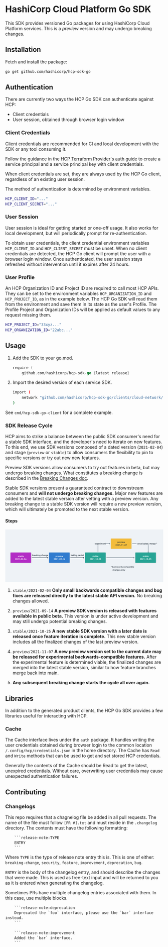 # HashiCorp Cloud Platform Go SDK

This SDK provides versioned Go packages for using HashiCorp Cloud Platform services. This is a *preview* version and may undergo breaking changes.

## Installation

Fetch and install the package:

```bash
go get github.com/hashicorp/hcp-sdk-go
```

## Authentication

There are currently two ways the HCP Go SDK can authenticate against HCP:

- Client credentials
- User session, obtained through browser login window

### Client Credentials

Client credentials are recommended for CI and local development with the SDK or any tool consuming it.

Follow the guidance in the [HCP Terraform Provider's auth guide](https://registry.terraform.io/providers/hashicorp/hcp/latest/docs/guides/auth#service-principal-credentials) to create a service principal and a service principal key with client credentials.

When client credentials are set, they are always used by the HCP Go client, regardless of an existing user session.

The method of authentication is determined by environment variables.

```bash
HCP_CLIENT_ID="..."
HCP_CLIENT_SECRET="..."
```

### User Session

User session is ideal for getting started or one-off usage. It also works for local development, but will periodically prompt for re-authentication.

To obtain user credentials, the client credential environment variables `HCP_CLIENT_ID` and `HCP_CLIENT_SECRET` must be unset. When no client credentials are detected, the HCP Go client will prompt the user with a browser login window. Once authenticated, the user session stays refreshed without intervention until it expires after 24 hours.

### User Profile

An HCP Organization ID and Project ID are required to call most HCP APIs. They can be set to the environment variables `HCP_ORGANIZATION_ID` and `HCP_PROJECT_ID`, as in the example below. The HCP Go SDK will read them from the environment and save them in its state as the user's Profile. The Profile Project and Organization IDs will be applied as default values to any request missing them.

```bash
HCP_PROJECT_ID="33xyz..."
HCP_ORGANIZATION_ID="22abc..."
```

## Usage

1. Add the SDK to your go.mod.

    ```go
    require (
        github.com/hashicorp/hcp-sdk-go {latest release}
    ```

1. Import the desired version of each service SDK.

    ```bash
    import (
        network "github.com/hashicorp/hcp-sdk-go/clients/cloud-network/preview/2020-09-07/client/network_service"
    )
    ```

See `cmd/hcp-sdk-go-client` for a complete example.

### SDK Release Cycle

HCP aims to strike a balance between the public SDK consumer's need for a stable SDK interface, and the developer's need to iterate on new features. To this end, we use SDK versions composed of a dated version (`2021-02-04`) and stage (`preview` or `stable`) to allow consumers the flexibility to pin to specific versions or try out new new features.

Preview SDK versions allow consumers to try out features in beta, but may undergo breaking changes. What constitutes a breaking change is described in the [Breaking Changes doc](/docs/breaking-changes.md).

Stable SDK versions present a guaranteed contract to downstream consumers and **will not undergo breaking changes.** Major new features are added to the latest stable version after vetting with a preview version. Any breaking change to a stable SDK version will require a new preview version, which will ultimately be promoted to the next stable version.

#### Steps

![SDK Release Cycle Diagram](/images/sdk-release-cycle-diagram.png)

1. `stable/2021-02-04` **Only small backwards compatible changes and bug fixes are released directly to the latest stable API version.** No breaking changes allowed.

1. `preview/2021-09-14` **A preview SDK version is released with features available in public beta.** This version is under active development and may still undergo potential breaking changes.

1. `stable/2021-10-25` **A new stable SDK version with a later date is released once feature iteration is complete.** This new stable version includes all the finalized changes of the last preview version.

1. `preview/2021-11-07` **A new preview version set to the current date may be released for experimental backwards-compatible features.** After the experimental feature is determined viable, the finalized changes are merged into the latest stable version, similar to how feature branches merge back into main.

1. **Any subsequent breaking change starts the cycle all over again.**

## Libraries

In addition to the generated product clients, the HCP Go SDK provides a few libraries useful for interacting with HCP.

### Cache

The Cache interface lives under the `auth` package. It handles writing the user credentials obtained during browser login to the common location `/.config/hcp/credentials.json` in the home directory. The Cache has `Read` and `Write` methods that can be used to get and set stored HCP credentials.

Generally the contents of the Cache should be Read to get the latest, unexpired credentials. Without care, overwriting user credentials may cause unexpected authentication failures.

## Contributing

### Changelogs

This repo requires that a chagnelog file be added in all pull requests. The name of the file must follow `[PR #].txt` and must reside in the `.changelog` directory. The contents must have the following formatting:

```text
    ```release-note:TYPE
    ENTRY
    ```
```

Where `TYPE` is the type of release note entry this is. This is one of either: `breaking-change`, `security`, `feature`, `improvement`, `deprecation`, `bug`.

`ENTRY` is the body of the changelog entry, and should describe the changes that were made. This is used as free-text input and will be returned to you as it is entered when generating the changelog.

Sometimes PRs have multiple changelog entries associated with them. In this case, use multiple blocks.

```text
    ```release-note:deprecation
    Deprecated the `foo` interface, please use the `bar` interface instead.
    ```

    ```release-note:improvement
    Added the `bar` interface.
    ```
```
